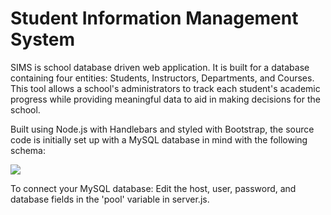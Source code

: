 # Student Information Management System

SIMS is school database driven web application. It is built for a database containing four entities: Students, Instructors, Departments, and Courses. This tool allows a school's administrators to track each student's academic progress while providing meaningful data to aid in making decisions for the school.

Built using Node.js with Handlebars and styled with Bootstrap, the source code is initially set up with a MySQL database in mind with the following schema:

<image src=https://i.imgur.com/po3Inh4.png>

To connect your MySQL database: Edit the host, user, password, and database fields in the 'pool' variable in server.js.
